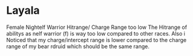 # Layala
Female Nightelf Warrior Hitrange/ Charge Range too low
The Hitrange of abilitys as nelf warrior (f) is way too low compared to other races. Also i Noticed that my charge/intercept range is lower compared to the charge range of my bear rdruid which should be the same range.
